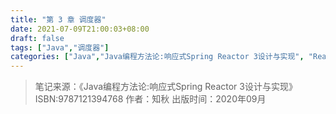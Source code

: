 ```yaml
---
title: "第 3 章 调度器"
date: 2021-07-09T21:00:03+08:00
draft: false
tags: ["Java","调度器"]
categories: ["Java","Java编程方法论:响应式Spring Reactor 3设计与实现", "Reactor"]
---
```


> 笔记来源：《Java编程方法论:响应式Spring Reactor 3设计与实现》ISBN:9787121394768 作者：知秋 出版时间：2020年09月

